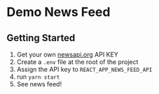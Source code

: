 # Demo News Feed

## Getting Started

1. Get your own [newsapi.org](http://newsapi.org) API KEY
2. Create a `.env` file at the root of the project
3. Assign the API key to `REACT_APP_NEWS_FEED_API`
4. run `yarn start`
5. See news feed!


